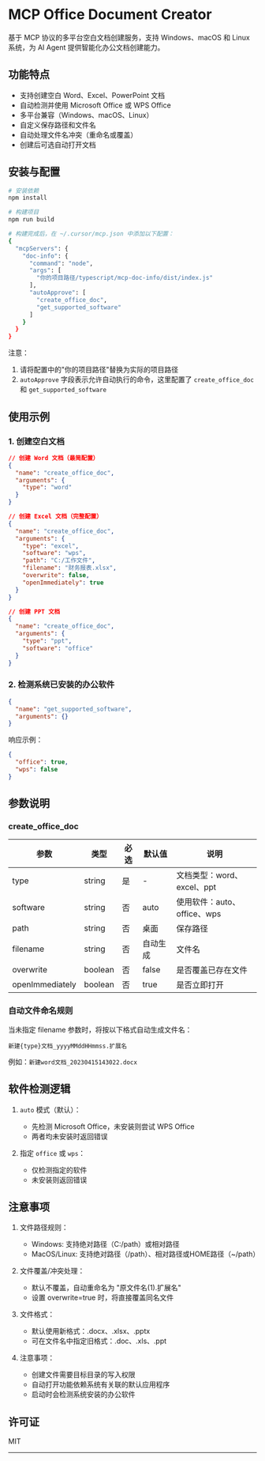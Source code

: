 # MCP Office Document Creator

基于 MCP 协议的多平台空白文档创建服务，支持 Windows、macOS 和 Linux 系统，为 AI
Agent 提供智能化办公文档创建能力。

## 功能特点

- 支持创建空白 Word、Excel、PowerPoint 文档
- 自动检测并使用 Microsoft Office 或 WPS Office
- 多平台兼容（Windows、macOS、Linux）
- 自定义保存路径和文件名
- 自动处理文件名冲突（重命名或覆盖）
- 创建后可选自动打开文档

## 安装与配置

```bash
# 安装依赖
npm install

# 构建项目
npm run build

# 构建完成后，在 ~/.cursor/mcp.json 中添加以下配置：
{
  "mcpServers": {
    "doc-info": {
      "command": "node",
      "args": [
        "你的项目路径/typescript/mcp-doc-info/dist/index.js"
      ],
      "autoApprove": [
        "create_office_doc",
        "get_supported_software"
      ]
    }
  }
}
```

注意：

1. 请将配置中的"你的项目路径"替换为实际的项目路径
2. `autoApprove` 字段表示允许自动执行的命令，这里配置了 `create_office_doc` 和
   `get_supported_software`

## 使用示例

### 1. 创建空白文档

```json
// 创建 Word 文档（最简配置）
{
  "name": "create_office_doc",
  "arguments": {
    "type": "word"
  }
}

// 创建 Excel 文档（完整配置）
{
  "name": "create_office_doc",
  "arguments": {
    "type": "excel",
    "software": "wps",
    "path": "C:/工作文件",
    "filename": "财务报表.xlsx",
    "overwrite": false,
    "openImmediately": true
  }
}

// 创建 PPT 文档
{
  "name": "create_office_doc",
  "arguments": {
    "type": "ppt",
    "software": "office"
  }
}
```

### 2. 检测系统已安装的办公软件

```json
{
  "name": "get_supported_software",
  "arguments": {}
}
```

响应示例：

```json
{
  "office": true,
  "wps": false
}
```

## 参数说明

### create_office_doc

| 参数            | 类型    | 必选 | 默认值   | 说明                        |
| --------------- | ------- | ---- | -------- | --------------------------- |
| type            | string  | 是   | -        | 文档类型：word、excel、ppt  |
| software        | string  | 否   | auto     | 使用软件：auto、office、wps |
| path            | string  | 否   | 桌面     | 保存路径                    |
| filename        | string  | 否   | 自动生成 | 文件名                      |
| overwrite       | boolean | 否   | false    | 是否覆盖已存在文件          |
| openImmediately | boolean | 否   | true     | 是否立即打开                |

### 自动文件命名规则

当未指定 filename 参数时，将按以下格式自动生成文件名：

```
新建{type}文档_yyyyMMddHHmmss.扩展名
```

例如：`新建word文档_20230415143022.docx`

## 软件检测逻辑

1. `auto` 模式（默认）：
   - 先检测 Microsoft Office，未安装则尝试 WPS Office
   - 两者均未安装时返回错误

2. 指定 `office` 或 `wps`：
   - 仅检测指定的软件
   - 未安装则返回错误

## 注意事项

1. 文件路径规则：
   - Windows: 支持绝对路径（C:/path）或相对路径
   - MacOS/Linux: 支持绝对路径（/path）、相对路径或HOME路径（~/path）

2. 文件覆盖/冲突处理：
   - 默认不覆盖，自动重命名为 "原文件名(1).扩展名"
   - 设置 overwrite=true 时，将直接覆盖同名文件

3. 文件格式：
   - 默认使用新格式：.docx、.xlsx、.pptx
   - 可在文件名中指定旧格式：.doc、.xls、.ppt

4. 注意事项：
   - 创建文件需要目标目录的写入权限
   - 自动打开功能依赖系统有关联的默认应用程序
   - 启动时会检测系统安装的办公软件

## 许可证

MIT

---
